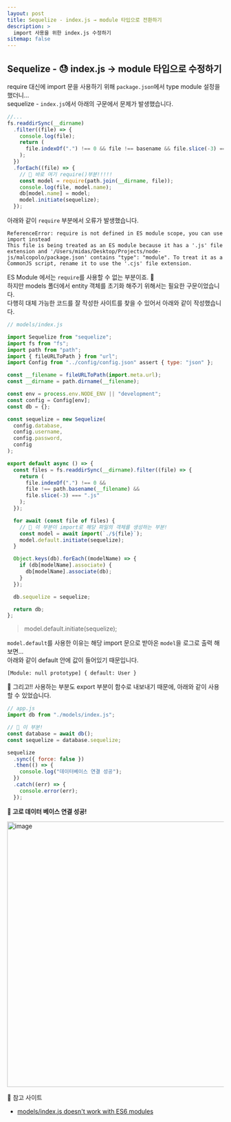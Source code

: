 ```yaml
---
layout: post
title: Sequelize - index.js → module 타입으로 전환하기
description: >
  import 사용을 위한 index.js 수정하기
sitemap: false
---
```


## Sequelize - 😓 index.js → module 타입으로 수정하기

require 대신에 import 문을 사용하기 위해 `package.json`에서 type module 설정을 했더니...
<br>
sequelize - `index.js`에서 아래의 구문에서 문제가 발생했습니다.
```javascript
//...
fs.readdirSync(__dirname)
  .filter((file) => {
    console.log(file);
    return (
      file.indexOf(".") !== 0 && file !== basename && file.slice(-3) === ".js"
    );
  })
  .forEach((file) => {
    // 📌 바로 여기 require()부분!!!!!
    const model = require(path.join(__dirname, file));
    console.log(file, model.name);
    db[model.name] = model;
    model.initiate(sequelize);
  });
```

아래와 같이 `require` 부분에서 오류가 발생했습니다.
```shell
ReferenceError: require is not defined in ES module scope, you can use import instead
This file is being treated as an ES module because it has a '.js' file extension and '/Users/midas/Desktop/Projects/node-js/malcopolo/package.json' contains "type": "module". To treat it as a CommonJS script, rename it to use the '.cjs' file extension.
```

ES Module 에서는 `require`를 사용할 수 없는 부분이죠. 🤔
<br>
하지만 models 폴더에서 entity 객체를 초기화 해주기 위해서는 필요한 구문이었습니다.
<br>
다행히 대체 가능한 코드를 잘 작성한 사이트를 찾을 수 있어서 아래와 같이 작성했습니다.

```javascript
// models/index.js

import Sequelize from "sequelize";
import fs from "fs";
import path from "path";
import { fileURLToPath } from "url";
import Config from "../config/config.json" assert { type: "json" };

const __filename = fileURLToPath(import.meta.url);
const __dirname = path.dirname(__filename);

const env = process.env.NODE_ENV || "development";
const config = Config[env];
const db = {};

const sequelize = new Sequelize(
  config.database,
  config.username,
  config.password,
  config
);

export default async () => {
  const files = fs.readdirSync(__dirname).filter((file) => {
    return (
      file.indexOf(".") !== 0 &&
      file !== path.basename(__filename) &&
      file.slice(-3) === ".js"
    );
  });

  for await (const file of files) {
    // 📌 이 부분이 import로 해당 파일의 객체를 생성하는 부분!
    const model = await import(`./${file}`);
    model.default.initiate(sequelize);
  }

  Object.keys(db).forEach((modelName) => {
    if (db[modelName].associate) {
      db[modelName].associate(db);
    }
  });

  db.sequelize = sequelize;

  return db;
};
```

> model.default.initiate(sequelize);

`model.default`를 사용한 이유는 해당 import 문으로 받아온 `model`을 로그로 출력 해보면...
<br>
아래와 같이 default 안에 값이 들어있기 때문입니다.

```shell
[Module: null prototype] { default: User }
```

🥸 그리고!! 사용하는 부분도 export 부분이 함수로 내보내기 때문에, 아래와 같이 사용할 수 있었습니다.

```javascript
// app.js
import db from "./models/index.js";

// 📌 이 부분!
const database = await db();
const sequelize = database.sequelize;

sequelize
  .sync({ force: false })
  .then(() => {
    console.log("데이터베이스 연결 성공");
  })
  .catch((err) => {
    console.error(err);
  });
```

**🕺 고로 데이터 베이스 연결 성공!**

<img width="617" alt="image" src="https://user-images.githubusercontent.com/93169519/221416626-2a2930ec-bf68-42f5-9a2d-0a87573f1268.png">

🔖 참고 사이트
- [models/index.js doesn't work with ES6 modules](https://github.com/sequelize/cli/issues/960)